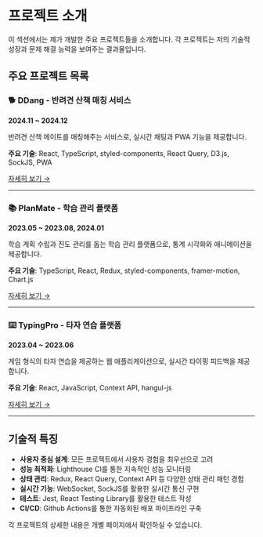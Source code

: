 # 프로젝트 소개

이 섹션에서는 제가 개발한 주요 프로젝트들을 소개합니다. 각 프로젝트는 저의 기술적 성장과 문제 해결 능력을 보여주는 결과물입니다.

## 주요 프로젝트 목록

### 🐕 DDang - 반려견 산책 매칭 서비스

**2024.11 ~ 2024.12**

반려견 산책 메이트를 매칭해주는 서비스로, 실시간 채팅과 PWA 기능을 제공합니다.

**주요 기술**: React, TypeScript, styled-components, React Query, D3.js, SockJS, PWA

[자세히 보기 →](./ddang)

---

### 📚 PlanMate - 학습 관리 플랫폼

**2023.05 ~ 2023.08, 2024.01**

학습 계획 수립과 진도 관리를 돕는 학습 관리 플랫폼으로, 통계 시각화와 애니메이션을 제공합니다.

**주요 기술**: TypeScript, React, Redux, styled-components, framer-motion, Chart.js

[자세히 보기 →](./planmate)

---

### ⌨️ TypingPro - 타자 연습 플랫폼

**2023.04 ~ 2023.06**

게임 형식의 타자 연습을 제공하는 웹 애플리케이션으로, 실시간 타이핑 피드백을 제공합니다.

**주요 기술**: React, JavaScript, Context API, hangul-js

[자세히 보기 →](./typingpro)

---

## 기술적 특징

- **사용자 중심 설계**: 모든 프로젝트에서 사용자 경험을 최우선으로 고려
- **성능 최적화**: Lighthouse CI를 통한 지속적인 성능 모니터링
- **상태 관리**: Redux, React Query, Context API 등 다양한 상태 관리 패턴 경험
- **실시간 기능**: WebSocket, SockJS를 활용한 실시간 통신 구현
- **테스트**: Jest, React Testing Library를 활용한 테스트 작성
- **CI/CD**: Github Actions를 통한 자동화된 배포 파이프라인 구축

각 프로젝트의 상세한 내용은 개별 페이지에서 확인하실 수 있습니다.
